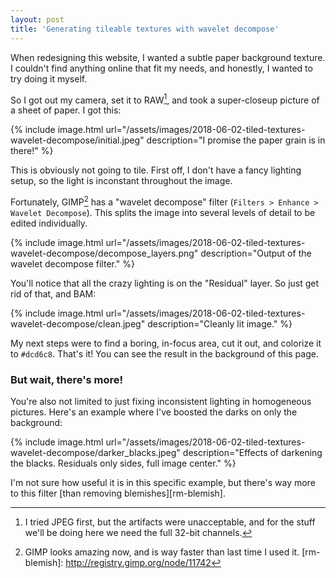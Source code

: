 ```yaml
---
layout: post
title: 'Generating tileable textures with wavelet decompose'
---
```


When redesigning this website, I wanted a subtle paper background texture. I
couldn't find anything online that fit my needs, and honestly, I wanted to try
doing it myself.

So I got out my camera, set it to RAW[^1], and took a super-closeup picture of
a sheet of paper. I got this:

{% include image.html
    url="/assets/images/2018-06-02-tiled-textures-wavelet-decompose/initial.jpeg"
    description="I promise the paper grain is in there!" %}

This is obviously not going to tile. First off, I don't have a fancy lighting
setup, so the light is inconstant throughout the image.

Fortunately, GIMP[^2] has a "wavelet decompose" filter (`Filters > Enhance >
Wavelet Decompose`). This splits the image into several levels of detail to be
edited individually.

{% include image.html
    url="/assets/images/2018-06-02-tiled-textures-wavelet-decompose/decompose_layers.png"
    description="Output of the wavelet decompose filter." %}

You'll notice that all the crazy lighting is on the "Residual" layer. So just
get rid of that, and BAM:

{% include image.html
    url="/assets/images/2018-06-02-tiled-textures-wavelet-decompose/clean.jpeg"
    description="Cleanly lit image." %}

My next steps were to find a boring, in-focus area, cut it out, and colorize it
to `#dcd6c8`. That's it! You can see the result in the background of this page.


### But wait, there's more!

You're also not limited to just fixing inconsistent lighting in homogeneous
pictures. Here's an example where I've boosted the darks on only the
background:

{% include image.html
    url="/assets/images/2018-06-02-tiled-textures-wavelet-decompose/darker_blacks.jpeg"
    description="Effects of darkening the blacks. Residuals only sides, full image center." %}

I'm not sure how useful it is in this specific example, but there's way more to
this filter [than removing blemishes][rm-blemish].


[^1]: I tried JPEG first, but the artifacts were unacceptable, and for the stuff we'll be doing here we need the full 32-bit channels.
[^2]: GIMP looks amazing now, and is way faster than last time I used it.
[rm-blemish]: http://registry.gimp.org/node/11742

